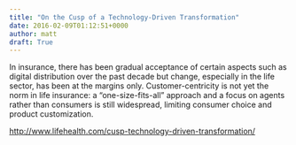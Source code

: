 ```yaml
---
title: "On the Cusp of a Technology-Driven Transformation"
date: 2016-02-09T01:12:51+0000
author: matt
draft: True
---
```

In insurance, there has been gradual acceptance of certain aspects such as digital distribution over the past decade but change, especially in the life sector, has been at the margins only. Customer-centricity is not yet the norm in life insurance: a “one-size-fits-all” approach and a focus on agents rather than consumers is still widespread, limiting consumer choice and product customization.

http://www.lifehealth.com/cusp-technology-driven-transformation/
